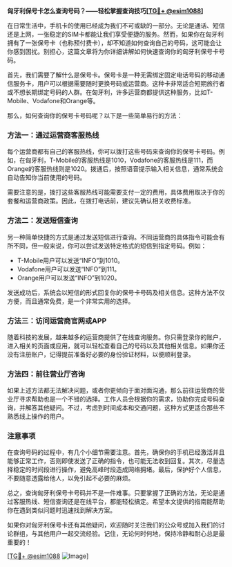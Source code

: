 **匈牙利保号卡怎么查询号码？——轻松掌握查询技巧[[TG💪+ @esim1088](https://t.me/s/esim1088)]**

在日常生活中，手机卡的使用已经成为我们不可或缺的一部分。无论是通话、短信还是上网，一张稳定的SIM卡都能让我们享受便捷的服务。然而，如果你在匈牙利拥有了一张保号卡（也称预付费卡），却不知道如何查询自己的号码，这可能会让你感到困扰。别担心，这篇文章将为你详细讲解如何快速查询你的匈牙利保号卡号码。

首先，我们需要了解什么是保号卡。保号卡是一种无需绑定固定电话号码的移动通信服务卡，用户可以根据需要随时更换号码或运营商。这种卡非常适合短期旅行者或不想长期绑定号码的人群。在匈牙利，许多运营商都提供这种服务，比如T-Mobile、Vodafone和Orange等。

那么，如何查询你的保号卡号码呢？以下是一些简单易行的方法：

### 方法一：通过运营商客服热线

每个运营商都有自己的客服热线，你可以拨打这些号码来查询你的保号卡号码。例如，在匈牙利，T-Mobile的客服热线是1010，Vodafone的客服热线是111，而Orange的客服热线则是1020。拨通后，按照语音提示输入相关信息，通常系统会自动告知你当前使用的号码。

需要注意的是，拨打这些客服热线可能需要支付一定的费用，具体费用取决于你的套餐和运营商政策。因此，在拨打电话前，建议先确认相关收费标准。

### 方法二：发送短信查询

另一种简单快捷的方式是通过发送短信进行查询。不同运营商的具体指令可能会有所不同，但一般来说，你可以尝试发送特定格式的短信到指定号码。例如：

- T-Mobile用户可以发送“INFO”到1010。
- Vodafone用户可以发送“INFO”到111。
- Orange用户可以发送“INFO”到1020。

发送成功后，系统会以短信的形式回复你的保号卡号码及相关信息。这种方法不仅方便，而且通常免费，是一个非常实用的选择。

### 方法三：访问运营商官网或APP

随着科技的发展，越来越多的运营商提供了在线查询服务。你只需登录你的账户，进入相关的页面或应用，就可以轻松查看自己的号码以及其他相关信息。如果你还没有注册账户，记得提前准备好必要的身份验证材料，以便顺利登录。

### 方法四：前往营业厅咨询

如果上述方法都无法解决问题，或者你更倾向于面对面沟通，那么前往运营商的营业厅寻求帮助也是一个不错的选择。工作人员会根据你的需求，协助你完成号码查询，并解答其他疑问。不过，考虑到时间成本和交通问题，这种方式更适合那些不熟悉线上操作的用户。

### 注意事项

在查询号码的过程中，有几个小细节需要注意。首先，确保你的手机已经激活并且能够正常工作，否则即使发送了正确的指令，也可能无法收到回复。其次，尽量选择稳定的时间段进行操作，避免高峰时段造成网络拥堵。最后，保护好个人信息，不要随意透露给他人，以免引起不必要的麻烦。

总之，查询匈牙利保号卡号码并不是一件难事。只要掌握了正确的方法，无论是通过客服热线、短信查询还是在线平台，都能轻松搞定。希望本文提供的指南能帮助你在遇到类似问题时迅速找到解决方案。

如果你对匈牙利保号卡还有其他疑问，欢迎随时关注我们的公众号或加入我们的讨论群组，与其他用户一起交流经验。记住，无论何时何地，保持冷静和耐心总是最重要的！

[[TG💪+ @esim1088](https://t.me/s/esim1088) ![Image](https://i.postimg.cc/4NQfJmqS/Snipaste-2025-05-13-00-14-12.png)]